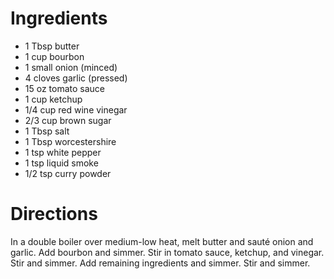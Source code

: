 # Ingredients #

* 1 Tbsp butter
* 1 cup bourbon
* 1 small onion (minced)
* 4 cloves garlic (pressed)
* 15 oz tomato sauce
* 1 cup ketchup
* 1/4 cup red wine vinegar
* 2/3 cup brown sugar
* 1 Tbsp salt
* 1 Tbsp worcestershire
* 1 tsp white pepper
* 1 tsp liquid smoke
* 1/2 tsp curry powder

# Directions #

In a double boiler over medium-low heat, melt butter and sauté onion and garlic.
Add bourbon and simmer. Stir in tomato sauce, ketchup, and vinegar. Stir and simmer.
Add remaining ingredients and simmer.
Stir and simmer.
